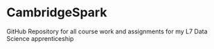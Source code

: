 # CambridgeSpark
GitHub Repository for all course work and assignments for my L7 Data Science apprenticeship
